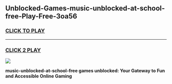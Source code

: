 
## Unblocked-Games-music-unblocked-at-school-free-Play-Free-3oa56
<h3>
<a href="https://premium76.site?title=music-unblocked-at-school-free&ref=19M">CLICK TO PLAY</a></h3>
<hr>

<h3>
<a href="https://premium76.site?title=music-unblocked-at-school-free&ref=19M">CLICK 2 PLAY</a>
  
</h3>

<a href="https://premium76.site?title=music-unblocked-at-school-free&ref=19M"><img src="https://clearcache.store/games.png"></a>


**music-unblocked-at-school-free games unblocked: Your Gateway to Fun and Accessible Online Gaming**
